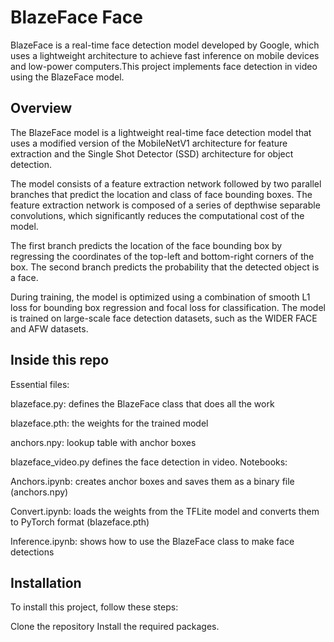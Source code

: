 # BlazeFace Face 
BlazeFace is a real-time face detection model developed by Google, which uses a lightweight architecture to achieve fast inference on mobile devices and low-power computers.This project implements face detection in video using the BlazeFace model.
## Overview 
The BlazeFace model is a lightweight real-time face detection model that uses a modified version of the MobileNetV1 architecture for feature extraction and the Single Shot Detector (SSD) architecture for object detection.

The model consists of a feature extraction network followed by two parallel branches that predict the location and class of face bounding boxes. The feature extraction network is composed of a series of depthwise separable convolutions, which significantly reduces the computational cost of the model.

The first branch predicts the location of the face bounding box by regressing the coordinates of the top-left and bottom-right corners of the box. The second branch predicts the probability that the detected object is a face.

During training, the model is optimized using a combination of smooth L1 loss for bounding box regression and focal loss for classification. The model is trained on large-scale face detection datasets, such as the WIDER FACE and AFW datasets.

## Inside this repo
Essential files:

blazeface.py: defines the BlazeFace class that does all the work

blazeface.pth: the weights for the trained model

anchors.npy: lookup table with anchor boxes

blazeface_video.py defines the face detection in video.
Notebooks:

Anchors.ipynb: creates anchor boxes and saves them as a binary file (anchors.npy)

Convert.ipynb: loads the weights from the TFLite model and converts them to PyTorch format (blazeface.pth)

Inference.ipynb: shows how to use the BlazeFace class to make face detections

## Installation
To install this project, follow these steps:

Clone the repository 
Install the required packages.
